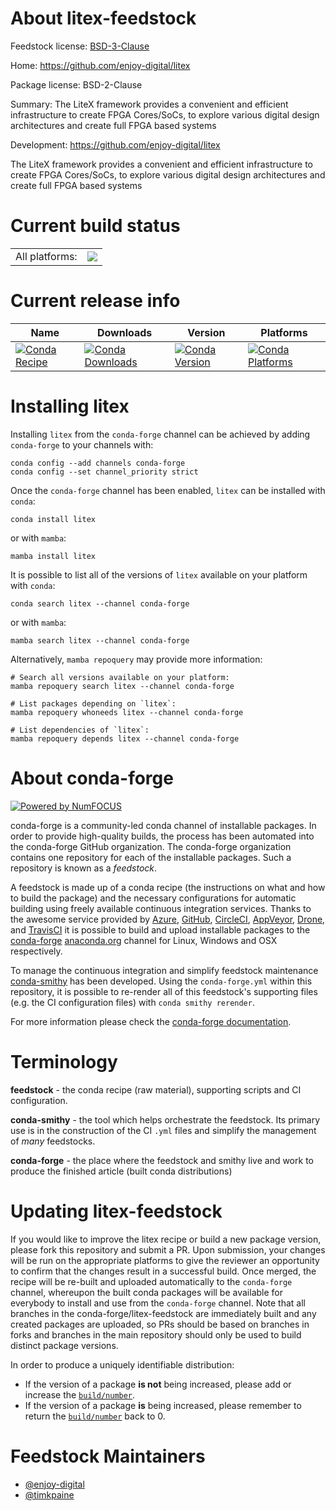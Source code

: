 About litex-feedstock
=====================

Feedstock license: [BSD-3-Clause](https://github.com/conda-forge/litex-feedstock/blob/main/LICENSE.txt)

Home: https://github.com/enjoy-digital/litex

Package license: BSD-2-Clause

Summary: The LiteX framework provides a convenient and efficient infrastructure to create FPGA Cores/SoCs, to explore various digital design architectures and create full FPGA based systems

Development: https://github.com/enjoy-digital/litex

The LiteX framework provides a convenient and efficient infrastructure to create FPGA Cores/SoCs, to explore various digital design architectures and create full FPGA based systems


Current build status
====================


<table><tr><td>All platforms:</td>
    <td>
      <a href="https://dev.azure.com/conda-forge/feedstock-builds/_build/latest?definitionId=18946&branchName=main">
        <img src="https://dev.azure.com/conda-forge/feedstock-builds/_apis/build/status/litex-feedstock?branchName=main">
      </a>
    </td>
  </tr>
</table>

Current release info
====================

| Name | Downloads | Version | Platforms |
| --- | --- | --- | --- |
| [![Conda Recipe](https://img.shields.io/badge/recipe-litex-green.svg)](https://anaconda.org/conda-forge/litex) | [![Conda Downloads](https://img.shields.io/conda/dn/conda-forge/litex.svg)](https://anaconda.org/conda-forge/litex) | [![Conda Version](https://img.shields.io/conda/vn/conda-forge/litex.svg)](https://anaconda.org/conda-forge/litex) | [![Conda Platforms](https://img.shields.io/conda/pn/conda-forge/litex.svg)](https://anaconda.org/conda-forge/litex) |

Installing litex
================

Installing `litex` from the `conda-forge` channel can be achieved by adding `conda-forge` to your channels with:

```
conda config --add channels conda-forge
conda config --set channel_priority strict
```

Once the `conda-forge` channel has been enabled, `litex` can be installed with `conda`:

```
conda install litex
```

or with `mamba`:

```
mamba install litex
```

It is possible to list all of the versions of `litex` available on your platform with `conda`:

```
conda search litex --channel conda-forge
```

or with `mamba`:

```
mamba search litex --channel conda-forge
```

Alternatively, `mamba repoquery` may provide more information:

```
# Search all versions available on your platform:
mamba repoquery search litex --channel conda-forge

# List packages depending on `litex`:
mamba repoquery whoneeds litex --channel conda-forge

# List dependencies of `litex`:
mamba repoquery depends litex --channel conda-forge
```


About conda-forge
=================

[![Powered by
NumFOCUS](https://img.shields.io/badge/powered%20by-NumFOCUS-orange.svg?style=flat&colorA=E1523D&colorB=007D8A)](https://numfocus.org)

conda-forge is a community-led conda channel of installable packages.
In order to provide high-quality builds, the process has been automated into the
conda-forge GitHub organization. The conda-forge organization contains one repository
for each of the installable packages. Such a repository is known as a *feedstock*.

A feedstock is made up of a conda recipe (the instructions on what and how to build
the package) and the necessary configurations for automatic building using freely
available continuous integration services. Thanks to the awesome service provided by
[Azure](https://azure.microsoft.com/en-us/services/devops/), [GitHub](https://github.com/),
[CircleCI](https://circleci.com/), [AppVeyor](https://www.appveyor.com/),
[Drone](https://cloud.drone.io/welcome), and [TravisCI](https://travis-ci.com/)
it is possible to build and upload installable packages to the
[conda-forge](https://anaconda.org/conda-forge) [anaconda.org](https://anaconda.org/)
channel for Linux, Windows and OSX respectively.

To manage the continuous integration and simplify feedstock maintenance
[conda-smithy](https://github.com/conda-forge/conda-smithy) has been developed.
Using the ``conda-forge.yml`` within this repository, it is possible to re-render all of
this feedstock's supporting files (e.g. the CI configuration files) with ``conda smithy rerender``.

For more information please check the [conda-forge documentation](https://conda-forge.org/docs/).

Terminology
===========

**feedstock** - the conda recipe (raw material), supporting scripts and CI configuration.

**conda-smithy** - the tool which helps orchestrate the feedstock.
                   Its primary use is in the construction of the CI ``.yml`` files
                   and simplify the management of *many* feedstocks.

**conda-forge** - the place where the feedstock and smithy live and work to
                  produce the finished article (built conda distributions)


Updating litex-feedstock
========================

If you would like to improve the litex recipe or build a new
package version, please fork this repository and submit a PR. Upon submission,
your changes will be run on the appropriate platforms to give the reviewer an
opportunity to confirm that the changes result in a successful build. Once
merged, the recipe will be re-built and uploaded automatically to the
`conda-forge` channel, whereupon the built conda packages will be available for
everybody to install and use from the `conda-forge` channel.
Note that all branches in the conda-forge/litex-feedstock are
immediately built and any created packages are uploaded, so PRs should be based
on branches in forks and branches in the main repository should only be used to
build distinct package versions.

In order to produce a uniquely identifiable distribution:
 * If the version of a package **is not** being increased, please add or increase
   the [``build/number``](https://docs.conda.io/projects/conda-build/en/latest/resources/define-metadata.html#build-number-and-string).
 * If the version of a package **is** being increased, please remember to return
   the [``build/number``](https://docs.conda.io/projects/conda-build/en/latest/resources/define-metadata.html#build-number-and-string)
   back to 0.

Feedstock Maintainers
=====================

* [@enjoy-digital](https://github.com/enjoy-digital/)
* [@timkpaine](https://github.com/timkpaine/)

